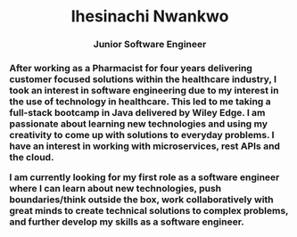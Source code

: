 <h1 align="center"> Ihesinachi Nwankwo </h1>

<h3 align="center"> Junior Software Engineer <h3>


After working as a Pharmacist for four years delivering customer focused solutions within the healthcare industry, I took an interest in software engineering due to my interest in the use of technology in healthcare. This led to me taking a full-stack bootcamp in Java delivered by Wiley Edge. I am passionate about learning new technologies and using my creativity to come up with solutions to everyday problems. I have an interest in working with microservices, rest APIs and the cloud. 

I am currently looking for my first role as a software engineer where I can learn about new technologies, push boundaries/think outside the box, work collaboratively with great minds to create technical solutions to complex problems, and further develop my skills as a software engineer.

<!--
**ihenwk/ihenwk** is a ✨ _special_ ✨ repository because its `README.md` (this file) appears on your GitHub profile.

Here are some ideas to get you started:

- 🔭 I’m currently working on ...
- 🌱 I’m currently learning ...
- 👯 I’m looking to collaborate on ...
- 🤔 I’m looking for help with ...
- 💬 Ask me about ...
- 📫 How to reach me: ...
- 😄 Pronouns: ...
- ⚡ Fun fact: ...
-->
